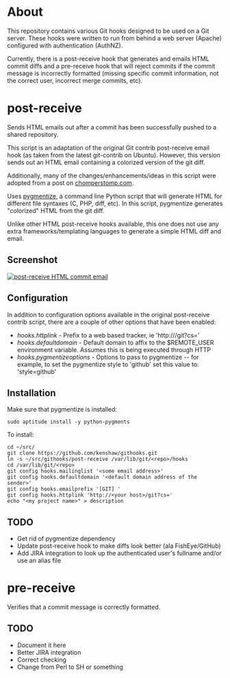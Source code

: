 # About #
This repository contains various Git hooks designed to be used on a Git server.
These hooks were written to run from behind a web server (Apache) configured
with authentication (AuthNZ).

Currently, there is a post-receive hook that generates and emails HTML commit
diffs and a pre-receive hook that will reject commits if the commit message is
incorrectly formatted (missing specific commit information, not the correct
user, incorrect merge commits, etc).

# post-receive #
Sends HTML emails out after a commit has been successfully pushed to a shared
repository.

This script is an adaptation of the original Git contrib post-receive email
hook (as taken from the latest git-contrib on Ubuntu). However, this version
sends out an HTML email containing a colorized version of the git diff.

Additionally, many of the changes/enhancements/ideas in this script were
adopted from a post on [chomperstomp.com](http://blog.chomperstomp.com/making-git-show-post-receive-e-mails-as-an-html-color-formatted-diff/).

Uses [pygmentize](http://pygments.org/docs/cmdline/), a command line Python
script that will generate HTML for different file syntaxes (C, PHP, diff, etc).
In this script, pygmentize generates "colorized" HTML from the git diff.

Unlike other HTML post-receive hooks available, this one does not use any extra
frameworks/templating languages to generate a simple HTML diff and email.

## Screenshot ##

[![post-receive HTML commit email](https://github.com/kenshaw/githooks/raw/master/img/screenshot-th.png)](https://github.com/kenshaw/githooks/raw/master/img/screenshot.png)

## Configuration ##

In addition to configuration options available in the original post-receive
contrib script, there are a couple of other options that have been enabled:

 - *hooks.httplink* - Prefix to a web based tracker, ie 'http://<your host>/git?cs='
 - *hooks.defaultdomain* - Default domain to affix to the $REMOTE\_USER
   environment variable. Assumes this is being executed through HTTP
 - *hooks.pygmentizeoptions* - Options to pass to pygmentize -- for example, to
   set the pygmentize style to 'github' set this value to: 'style=github'

## Installation ##

Make sure that pygmentize is installed:

	sudo aptitude install -y python-pygments

To install:

	cd ~/src/
	git clone https://github.com/kenshaw/githooks.git
	ln -s ~/src/githooks/post-receive /var/lib/git/<repo>/hooks
	cd /var/lib/git/<repo>
	git config hooks.mailinglist '<some email address>'
	git config hooks.defaultdomain '<default domain address of the sender>'
	git config hooks.emailprefix '[GIT] '
    git config hooks.httplink 'http://<your host>/git?cs='
	echo "<my project name>" > description

## TODO ##
- Get rid of pygmentize dependency
- Update post-receive hook to make diffs look better (ala FishEye/GitHub)
- Add JIRA integration to look up the authenticated user's fullname and/or use
  an alias file

# pre-receive #

Verifies that a commit message is correctly formatted.

## TODO ##
- Document it here
- Better JIRA integration
- Correct checking
- Change from Perl to SH or something
